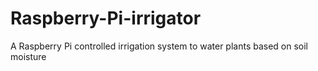 # Raspberry-Pi-irrigator
A Raspberry Pi controlled irrigation system to water plants based on soil moisture
